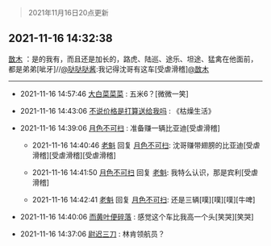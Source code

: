 > 2021年11月16日20点更新
<link rel="stylesheet" href="https://cdn.jsdelivr.net/gh/taotie6/sampleJSON@main/css/photo_show.css">
<meta name="referrer" content="no-referrer" />


 ## 2021-11-16 14:32:38 

 [㪚木](https://www.coolapk.com/feed/31510089?shareKey=ZDU3YmNlNmFjYzQ3NjE5MzU2NzE~) ：是的我有，而且还是加长的，路虎、陆巡、途乐、坦途、猛禽在他面前，都是弟弟[呲牙]//<a class="feed-link-uname" href="/u/哒哒哒酱">@哒哒哒酱</a>:我记得沈哥有这车[受虐滑稽]<a class="feed-link-uname" href="/u/㪚木">@㪚木</a> 

<div class="album">
</div>

 ------- 

- 2021-11-16 14:57:46 [大白菜菜菜](uid=2081020) : 五米6？[微微一笑] 

- 2021-11-16 14:43:06 [不说价格是打算送给我吗](uid=3415876) : 《枯燥生活》 

- 2021-11-16 14:39:06 [月色不可扫](uid=3639201) : 准备赚一辆比亚迪[受虐滑稽] 

    - 2021-11-16 14:40:46 [老魁](uid=1703096) 回复 [月色不可扫](uid=3639201): 沈哥赚带翅膀的比亚迪[受虐滑稽][受虐滑稽][受虐滑稽] 

    - 2021-11-16 14:41:50 [月色不可扫](uid=3639201) 回复 [老魁](uid=1703096): 我特么认识，那是宾利[受虐滑稽] 

    - 2021-11-16 14:42:41 [老魁](uid=1703096) 回复 [月色不可扫](uid=3639201): 还是三辆[噗][噗][噗][牛啤] 

- 2021-11-16 14:40:06 [而黄叶便碎落](uid=2845514) : 感觉这个车比我高一个头[笑哭][笑哭] 

- 2021-11-16 14:37:06 [尉迟三刀](uid=682098) : 林肯领航员？ 

